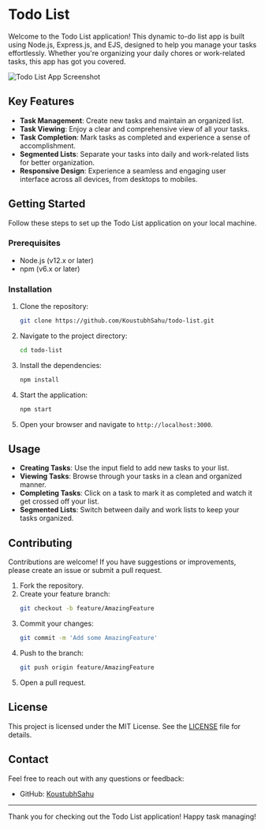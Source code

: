 # Todo List

Welcome to the Todo List application! This dynamic to-do list app is built using Node.js, Express.js, and EJS, designed to help you manage your tasks effortlessly. Whether you're organizing your daily chores or work-related tasks, this app has got you covered.

![Todo List App Screenshot](screenshot.png)

## Key Features

- **Task Management**: Create new tasks and maintain an organized list.
- **Task Viewing**: Enjoy a clear and comprehensive view of all your tasks.
- **Task Completion**: Mark tasks as completed and experience a sense of accomplishment.
- **Segmented Lists**: Separate your tasks into daily and work-related lists for better organization.
- **Responsive Design**: Experience a seamless and engaging user interface across all devices, from desktops to mobiles.

## Getting Started

Follow these steps to set up the Todo List application on your local machine.

### Prerequisites

- Node.js (v12.x or later)
- npm (v6.x or later)

### Installation

1. Clone the repository:
    ```bash
    git clone https://github.com/KoustubhSahu/todo-list.git
    ```
2. Navigate to the project directory:
    ```bash
    cd todo-list
    ```
3. Install the dependencies:
    ```bash
    npm install
    ```
4. Start the application:
    ```bash
    npm start
    ```
5. Open your browser and navigate to `http://localhost:3000`.

## Usage

- **Creating Tasks**: Use the input field to add new tasks to your list.
- **Viewing Tasks**: Browse through your tasks in a clean and organized manner.
- **Completing Tasks**: Click on a task to mark it as completed and watch it get crossed off your list.
- **Segmented Lists**: Switch between daily and work lists to keep your tasks organized.

## Contributing

Contributions are welcome! If you have suggestions or improvements, please create an issue or submit a pull request.

1. Fork the repository.
2. Create your feature branch:
    ```bash
    git checkout -b feature/AmazingFeature
    ```
3. Commit your changes:
    ```bash
    git commit -m 'Add some AmazingFeature'
    ```
4. Push to the branch:
    ```bash
    git push origin feature/AmazingFeature
    ```
5. Open a pull request.

## License

This project is licensed under the MIT License. See the [LICENSE](LICENSE) file for details.

## Contact

Feel free to reach out with any questions or feedback:
- GitHub: [KoustubhSahu](https://github.com/KoustubhSahu)

---

Thank you for checking out the Todo List application! Happy task managing!
